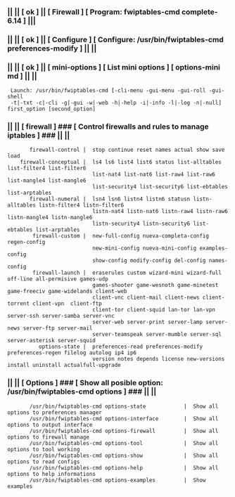 ### || || [ ok ] || [ Firewall ] [ Program: fwiptables-cmd complete-6.14 ] |||
### || || [ ok ] || [ Configure ] [ Configure: /usr/bin/fwiptables-cmd preferences-modify ] || ||
### || || [ ok ] || [ mini-options ] [ List mini options ] [ options-mini md ] || ||
     Launch: /usr/bin/fwiptables-cmd [-cli-menu -gui-menu -gui-roll -gui-shell                                          
     -t|-txt -c|-cli -g|-gui -w|-web -h|-help -i|-info -l|-log -n|-null] first_option [second_option]        
### || || [ firewall ]  ### [  Control firewalls and rules to manage iptables ] ### || ||                      
           firewall-control |  stop continue reset names actual show save load                                  
        firewall-conceptual |  ls4 ls6 list4 list6 status list-alltables list-filter4 list-filter6              
                               list-nat4 list-nat6 list-raw4 list-raw6 list-mangle4 list-mangle6                
                               list-security4 list-security6 list-ebtables list-arptables                       
           firewall-numeral |  lsn4 lsn6 listn4 listn6 statusn listn-alltables listn-filter4 listn-filter6      
                               listn-nat4 listn-nat6 listn-raw4 listn-raw6 listn-mangle4 listn-mangle6          
                               listn-security4 listn-security6 list-ebtables list-arptables                     
            firewall-custom |  new-full-config nueva-completa-config regen-config                               
                               new-mini-config nueva-mini-config examples-config                                
                               show-config modify-config del-config names-config                                
            firewall-launch |  eraserules custom wizard-mini wizard-full off-line all-permisive games-udp       
                               games-shooter game-wesnoth game-minetest game-freeciv game-widelands client-web  
                               client-vnc client-mail client-news client-torrent client-vpn  client-ftp         
                               client-tor client-squid lan-tor lan-vpn server-ssh server-samba server-vnc       
                               server-web server-print server-lamp server-news server-ftp server-mail           
                               server-teamspeak server-mumble server-sql server-asterisk server-squid           
              options-state |  preferences-read preferences-modify preferences-regen filelog autolog ip4 ip6    
                               version notes depends license new-versions install uninstall actualfull-upgrade  
### || ||  [ Options ]  ### [  Show all posible option: /usr/bin/fwiptables-cmd options ] ### || ||          
           /usr/bin/fwiptables-cmd options-state            |  Show all options to preferences manager        
           /usr/bin/fwiptables-cmd options-interface        |  Show all options to output interface           
           /usr/bin/fwiptables-cmd options-firewall         |  Show all options to firewall manage            
           /usr/bin/fwiptables-cmd options-tool             |  Show all options to tool working               
           /usr/bin/fwiptables-cmd options-show             |  Show all options to read configs               
           /usr/bin/fwiptables-cmd options-help             |  Show all options to help informations          
           /usr/bin/fwiptables-cmd options-examples         |  Show examples                                  
